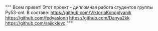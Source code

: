 """ Всем привет! Этот проект - дипломная работа студентов группы Py53-onl. В составе:
https://github.com/ViktoriaKonoplyanik
https://github.com/fedyaslonn
https://github.com/Danya2kk
https://github.com/sajicklevo
"""

